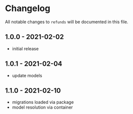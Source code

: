 # Changelog

All notable changes to `refunds` will be documented in this file.

## 1.0.0 - 2021-02-02

- initial release

## 1.0.1 - 2021-02-04

- update models

## 1.1.0 - 2021-02-10

- migrations loaded via package
- model resolution via container
